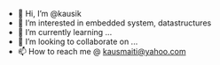 - 👋 Hi, I’m @kausik
- 👀 I’m interested in embedded system, datastructures
- 🌱 I’m currently learning ...
- 💞️ I’m looking to collaborate on ...
- 📫 How to reach me @ kausmaiti@yahoo.com

<!---
kausik-m/kausik-m is a ✨ special ✨ repository because its `README.md` (this file) appears on your GitHub profile.
You can click the Preview link to take a look at your changes.
--->
